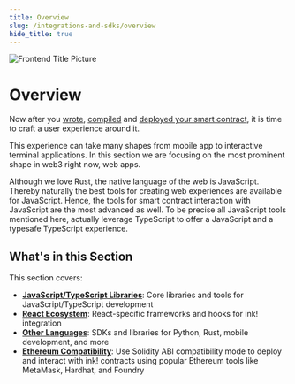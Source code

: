 ```yaml
---
title: Overview
slug: /integrations-and-sdks/overview
hide_title: true
---
```


![Frontend Title Picture](../../static/img/title/frontend.svg)

# Overview

Now after you [wrote](../getting-started/creating.md), [compiled](../getting-started/compiling.md) and [deployed your smart contract](../getting-started/deploying.md), it is time to craft a user experience around it.

This experience can take many shapes from mobile app to interactive terminal applications. In this section we are focusing on the most prominent shape in web3 right now, web apps.

Although we love Rust, the native language of the web is JavaScript. Thereby naturally the best tools for creating web experiences are available for JavaScript. Hence, the tools for smart contract interaction with JavaScript are the most advanced as well. To be precise all JavaScript tools mentioned here, actually leverage TypeScript to offer a JavaScript and a typesafe TypeScript experience.

## What's in this Section

This section covers:

- **[JavaScript/TypeScript Libraries](./javascript-typescript/core-libraries.md)**: Core libraries and tools for JavaScript/TypeScript development
- **[React Ecosystem](./javascript-typescript/react.md)**: React-specific frameworks and hooks for ink! integration
- **[Other Languages](./other-languages.md)**: SDKs and libraries for Python, Rust, mobile development, and more
- **[Ethereum Compatibility](./ethereum-compatibility.md)**: Use Solidity ABI compatibility mode to deploy and interact with ink! contracts using popular Ethereum tools like MetaMask, Hardhat, and Foundry

